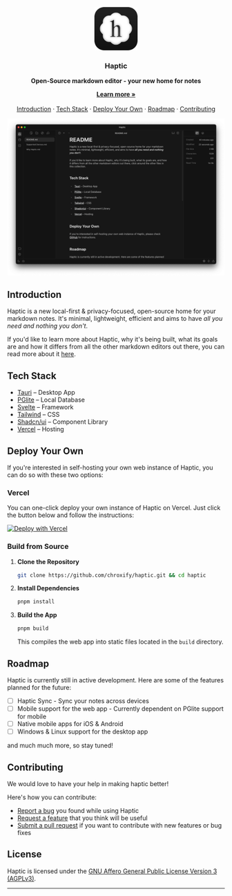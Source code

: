 <!-- Header -->
<div align="center" style="margin-top: 120px">
  <a href="https://haptic.md/app">
    <img
      src="./.github/assets/icon.svg"
      alt="Haptic"
      height="100"
    />
  </a>

  <h3 align="center">Haptic
  </h3>
  <b>
    Open-Source markdown editor - your new home for notes
  </b>
</div>

<!-- TOC -->
<p align="center">
    <a href="https://haptic.md"><strong>Learn more »</strong></a>
    <br />
    <br />
    <a href="https://github.com/chroxify/haptic/tree/main#introduction">Introduction</a>
    ·
    <a href="https://github.com/chroxify/haptic/tree/main#tech-stack">Tech Stack</a>
    ·
    <a href="https://github.com/chroxify/haptic/tree/main#deploy-your-own">Deploy Your Own</a>
    ·
    <a href="https://github.com/chroxify/haptic/tree/main#roadmap">Roadmap</a>
    ·
    <a href="https://github.com/chroxify/haptic/tree/main#contributing">Contributing</a>
  </p>
</p>

<p>
    <a href="https://haptic.md/app">
      <picture>
        <source media="(prefers-color-scheme: dark)" srcset="./.github/assets/haptic-dark.png">
        <source media="(prefers-color-scheme: light)" srcset="./.github/assets/haptic-light.png">
        <img alt="Haptic" src="./.github/assets/haptic-dark.png">
      </picture>
    </a>
</p>

## Introduction

Haptic is a new local-first & privacy-focused, open-source home for your markdown notes. It's minimal, lightweight, efficient and aims to have _all you need and nothing you don't_.

If you'd like to learn more about Haptic, why it's being built, what its goals are and how it differs from all the other markdown editors out there, you can read more about it [here](https://haptic.md/app).

## Tech Stack

- [Tauri](https://tauri.app/) – Desktop App
- [PGlite](https://pglite.dev/) – Local Database
- [Svelte](https://kit.svelte.dev/) – Framework
- [Tailwind](https://tailwindcss.com/) – CSS
- [Shadcn/ui](https://www.shadcn-svelte.com/) – Component Library
- [Vercel](https://vercel.com/) – Hosting

## Deploy Your Own

If you're interested in self-hosting your own web instance of Haptic, you can do so with these two options:

### Vercel

You can one-click deploy your own instance of Haptic on Vercel. Just click the button below and follow the instructions:

[![Deploy with Vercel](https://vercel.com/button)](https://vercel.com/new/clone?repository-url=https://github.com/chroxify/haptic&project-name=haptic-web&repository-name=haptic-web&path=apps/desktop)

### Build from Source

1. **Clone the Repository**

   ```bash
   git clone https://github.com/chroxify/haptic.git && cd haptic
   ```

2. **Install Dependencies**

   ```bash
   pnpm install
   ```

3. **Build the App**

   ```bash
   pnpm build
   ```

   This compiles the web app into static files located in the `build` directory.

## Roadmap

Haptic is currently still in active development. Here are some of the features planned for the future:

- [ ] Haptic Sync - Sync your notes across devices
- [ ] Mobile support for the web app - Currently dependent on PGlite support for mobile
- [ ] Native mobile apps for iOS & Android
- [ ] Windows & Linux support for the desktop app

and much much more, so stay tuned!

## Contributing

We would love to have your help in making haptic better!

Here's how you can contribute:

- [Report a bug](https://github.com/chroxify/haptic/issues/new?labels=bug) you found while using Haptic
- [Request a feature](https://github.com/chroxify/haptic/issues/new?labels=enhancement) that you think will be useful
- [Submit a pull request](https://github.com/chroxify/haptic/pulls) if you want to contribute with new features or bug fixes

## License

Haptic is licensed under the [GNU Affero General Public License Version 3 (AGPLv3)](https://github.com/chroxify/haptic/blob/main/LICENSE).

---
